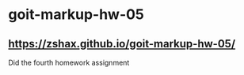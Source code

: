 ﻿# goit-markup-hw-05
https://zshax.github.io/goit-markup-hw-05/
---

Did the fourth homework assignment
